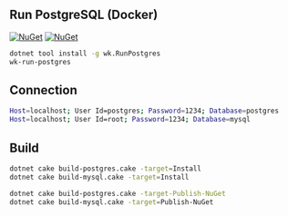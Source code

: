 ## Run PostgreSQL (Docker)

[![NuGet](https://img.shields.io/nuget/v/wk.RunPostgres.svg)](https://www.nuget.org/packages/wk.RunPostgres)
[![NuGet](https://img.shields.io/nuget/v/wk.RunMySql.svg)](https://www.nuget.org/packages/wk.RunMySql)

```bash
dotnet tool install -g wk.RunPostgres
wk-run-postgres
```

## Connection

```bash
Host=localhost; User Id=postgres; Password=1234; Database=postgres
Host=localhost; User Id=root; Password=1234; Database=mysql
```

## Build

```bash
dotnet cake build-postgres.cake -target=Install
dotnet cake build-mysql.cake -target=Install

dotnet cake build-postgres.cake -target-Publish-NuGet
dotnet cake build-mysql.cake -target=Publish-NuGet
```
